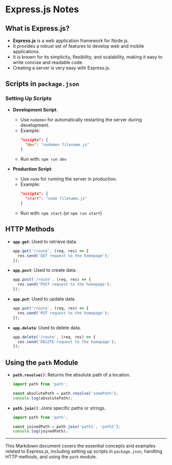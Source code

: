 
# Express.js Notes

## What is Express.js?

- **Express.js** is a web application framework for Node.js.
- It provides a robust set of features to develop web and mobile applications.
- It is known for its simplicity, flexibility, and scalability, making it easy to write concise and readable code.
- Creating a server is very easy with Express.js.

## Scripts in `package.json`

### Setting Up Scripts

- **Development Script**:
  - Use `nodemon` for automatically restarting the server during development.
  - Example:
    ```json
    "scripts": {
      "dev": "nodemon filename.js"
    }
    ```
  - Run with: `npm run dev`

- **Production Script**:
  - Use `node` for running the server in production.
  - Example:
    ```json
    "scripts": {
      "start": "node filename.js"
    }
    ```
  - Run with: `npm start` (or `npm run start`)

## HTTP Methods

- **`app.get`**: Used to retrieve data.
  ```javascript
  app.get('/route', (req, res) => {
    res.send('GET request to the homepage');
  });
  ```

- **`app.post`**: Used to create data.
  ```javascript
  app.post('/route', (req, res) => {
    res.send('POST request to the homepage');
  });
  ```

- **`app.put`**: Used to update data.
  ```javascript
  app.put('/route', (req, res) => {
    res.send('PUT request to the homepage');
  });
  ```

- **`app.delete`**: Used to delete data.
  ```javascript
  app.delete('/route', (req, res) => {
    res.send('DELETE request to the homepage');
  });
  ```

## Using the `path` Module

- **`path.resolve()`**: Returns the absolute path of a location.
  ```javascript
  import path from 'path';
  
  const absolutePath = path.resolve('somePath');
  console.log(absolutePath);
  ```

- **`path.join()`**: Joins specific paths or strings.
  ```javascript
  import path from 'path';
  
  const joinedPath = path.join('path1', 'path2');
  console.log(joinedPath);
  ```

---

This Markdown document covers the essential concepts and examples related to Express.js, including setting up scripts in `package.json`, handling HTTP methods, and using the `path` module.